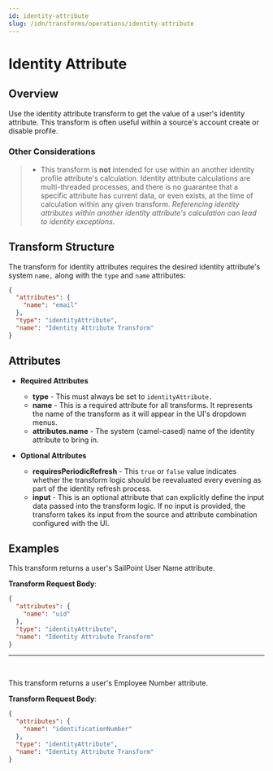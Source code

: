 ```yaml
---
id: identity-attribute
slug: /idn/transforms/operations/identity-attribute
---
```

# Identity Attribute

## Overview

Use the identity attribute transform to get the value of a user's identity attribute. This transform is often useful within a source's account create or disable profile. 

### Other Considerations

> - This transform is **not** intended for use within an another identity profile attribute's calculation. Identity attribute calculations are multi-threaded processes, and there is no guarantee that a specific attribute has current data, or even exists, at the time of calculation within any given transform. *Referencing identity attributes within another identity attribute's calculation can lead to identity exceptions.*

## Transform Structure

The transform for identity attributes requires the desired identity attribute's system `name,` along with the `type` and `name` attributes:

```json
{
  "attributes": {
    "name": "email"
  },
  "type": "identityAttribute",
  "name": "Identity Attribute Transform"
}
```

## Attributes

- **Required Attributes**
  - **type** - This must always be set to `identityAttribute.`
  - **name** - This is a required attribute for all transforms. It represents the name of the transform as it will appear in the UI's dropdown menus.
  - **attributes.name** - The system (camel-cased) name of the identity attribute to bring in.

- **Optional Attributes**
  - **requiresPeriodicRefresh** - This `true` or `false` value indicates whether the transform logic should be reevaluated every evening as part of the identity refresh process.
  - **input** - This is an optional attribute that can explicitly define the input data passed into the transform logic. If no input is provided, the transform takes its input from the source and attribute combination configured with the UI.

## Examples

This transform returns a user's SailPoint User Name attribute.

**Transform Request Body**:

```json
{
  "attributes": {
    "name": "uid"
  },
  "type": "identityAttribute",
  "name": "Identity Attribute Transform"
}
```

---

<p>&nbsp;</p>

This transform returns a user's Employee Number attribute.

**Transform Request Body**:

```json
{
  "attributes": {
    "name": "identificationNumber"
  },
  "type": "identityAttribute",
  "name": "Identity Attribute Transform"
}
```
